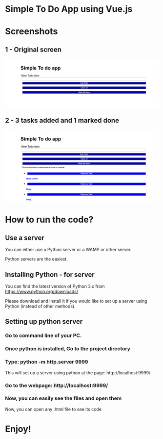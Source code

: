 # Simple To Do App using Vue.js

# Screenshots

## 1 - Original screen

![Screenshot](https://github.com/AyushGupta51379/Web_Development/blob/master/Learning_Vue_js/Simple_To_do_app/Screenshot0.PNG)

## 2 - 3 tasks added and 1 marked done

![Screenshot](https://github.com/AyushGupta51379/Web_Development/blob/master/Learning_Vue_js/Simple_To_do_app/Screenshot.PNG)

# How to run the code?

## Use a server

You can either use a Python server or a WAMP or other server.

Python servers are the easiest.

## Installing Python - for server

You can find the latest version of Python 3.x from https://www.python.org/downloads/

Please download and install it if you would like to set up a server using Python (instead of other methods).

## Setting up python server

### Go to command line of your PC.

### Once python is installed, Go to the project directory

### Type: python -m http.server 9999
This will set up a server using python at the page: http://localhost:9999/

### Go to the webpage: http://localhost:9999/

### Now, you can easily see the files and open them

Now, you can open any .html file to see its code

# Enjoy!
